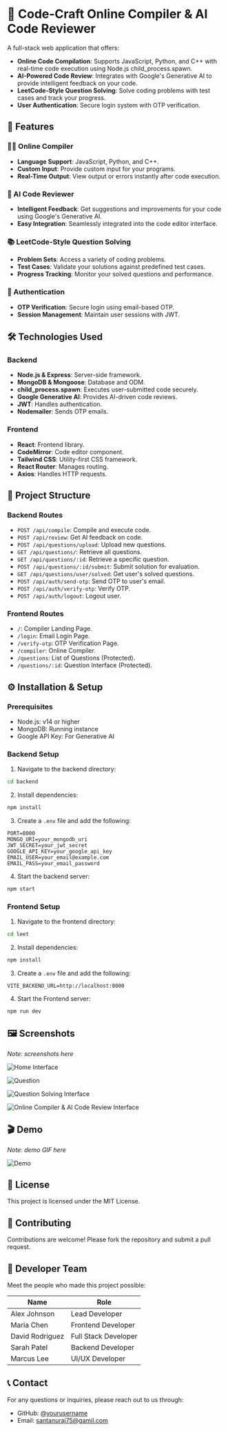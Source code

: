 # 🧠 Code-Craft Online Compiler & AI Code Reviewer

A full-stack web application that offers:

- **Online Code Compilation**: Supports JavaScript, Python, and C++ with real-time code execution using Node.js child_process.spawn.
- **AI-Powered Code Review**: Integrates with Google's Generative AI to provide intelligent feedback on your code.
- **LeetCode-Style Question Solving**: Solve coding problems with test cases and track your progress.
- **User Authentication**: Secure login system with OTP verification.

## 🚀 Features

### 👨‍💻 Online Compiler
- **Language Support**: JavaScript, Python, and C++.
- **Custom Input**: Provide custom input for your programs.
- **Real-Time Output**: View output or errors instantly after code execution.

### 🤖 AI Code Reviewer
- **Intelligent Feedback**: Get suggestions and improvements for your code using Google's Generative AI.
- **Easy Integration**: Seamlessly integrated into the code editor interface.

### 📚 LeetCode-Style Question Solving
- **Problem Sets**: Access a variety of coding problems.
- **Test Cases**: Validate your solutions against predefined test cases.
- **Progress Tracking**: Monitor your solved questions and performance.

### 🔐 Authentication
- **OTP Verification**: Secure login using email-based OTP.
- **Session Management**: Maintain user sessions with JWT.

## 🛠️ Technologies Used

### Backend
- **Node.js & Express**: Server-side framework.
- **MongoDB & Mongoose**: Database and ODM.
- **child_process.spawn**: Executes user-submitted code securely.
- **Google Generative AI**: Provides AI-driven code reviews.
- **JWT**: Handles authentication.
- **Nodemailer**: Sends OTP emails.

### Frontend
- **React**: Frontend library.
- **CodeMirror**: Code editor component.
- **Tailwind CSS**: Utility-first CSS framework.
- **React Router**: Manages routing.
- **Axios**: Handles HTTP requests.

## 📂 Project Structure

### Backend Routes
- `POST /api/compile`: Compile and execute code.
- `POST /api/review`: Get AI feedback on code.
- `POST /api/questions/upload`: Upload new questions.
- `GET /api/questions/`: Retrieve all questions.
- `GET /api/questions/:id`: Retrieve a specific question.
- `POST /api/questions/:id/submit`: Submit solution for evaluation.
- `GET /api/questions/user/solved`: Get user's solved questions.
- `POST /api/auth/send-otp`: Send OTP to user's email.
- `POST /api/auth/verify-otp`: Verify OTP.
- `POST /api/auth/logout`: Logout user.

### Frontend Routes
- `/`: Compiler Landing Page.
- `/login`: Email Login Page.
- `/verify-otp`: OTP Verification Page.
- `/compiler`: Online Compiler.
- `/questions`: List of Questions (Protected).
- `/questions/:id`: Question Interface (Protected).

## ⚙️ Installation & Setup

### Prerequisites
- Node.js: v14 or higher
- MongoDB: Running instance
- Google API Key: For Generative AI

### Backend Setup
1. Navigate to the backend directory:
```bash
cd backend
```

2. Install dependencies:
```bash
npm install
```

3. Create a `.env` file and add the following:
```env
PORT=8000
MONGO_URI=your_mongodb_uri
JWT_SECRET=your_jwt_secret
GOOGLE_API_KEY=your_google_api_key
EMAIL_USER=your_email@example.com
EMAIL_PASS=your_email_password
```

4. Start the backend server:
```bash
npm start
```

### Frontend Setup
1. Navigate to the frontend directory:
```bash
cd leet
```

2. Install dependencies:
```bash
npm install
```

3. Create a `.env` file and add the following:
```env
VITE_BACKEND_URL=http://localhost:8000
```

4. Start the Frontend server:
```bash
npm run dev
```

## 🖼️ Screenshots
*Note:  screenshots here*

![Home Interface](./screenshots/home.png)

![Question](./screenshots/question.png)

![Question Solving Interface](./screenshots/question-solve.png)

![Online Compiler & AI Code Review Interface](./screenshots/compiler-reviewer.png)

## 🎬 Demo
*Note:  demo GIF here*

![Demo](./screenshots/gif/video.gif)

## 📄 License
This project is licensed under the MIT License.

## 🙌 Contributing
Contributions are welcome! Please fork the repository and submit a pull request.

## 👤 Developer Team

Meet the people who made this project possible:

| Name | Role |
|------|------|
| Alex Johnson | Lead Developer |
| Maria Chen | Frontend Developer |
| David Rodriguez | Full Stack Developer |
| Sarah Patel | Backend Developer |
| Marcus Lee | UI/UX Developer |

## 📞 Contact
For any questions or inquiries, please reach out to us through:
- GitHub: [@yourusername](https://github.com/santanu0101)
- Email: santanuraj75@gamil.com